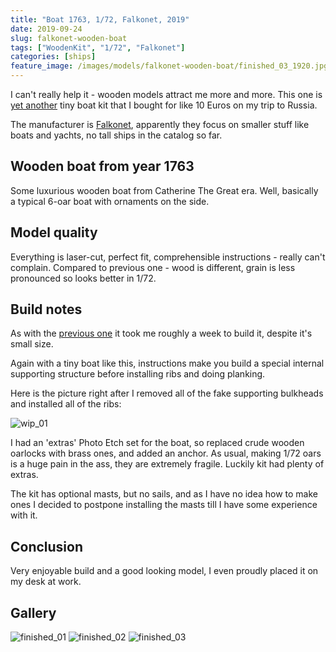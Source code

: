```yaml
---
title: "Boat 1763, 1/72, Falkonet, 2019"
date: 2019-09-24
slug: falkonet-wooden-boat
tags: ["WoodenKit", "1/72", "Falkonet"]
categories: [ships]
feature_image: /images/models/falkonet-wooden-boat/finished_03_1920.jpg
---
```


I can't really help it - wooden models attract me more and more.
This one is [yet another](/models/mk-launch) tiny boat kit that I
bought for like 10 Euros on my trip to Russia.

The manufacturer is [Falkonet](http://falkonet.ru), apparently they focus on smaller stuff like boats and yachts,
no tall ships in the catalog so far.

## Wooden boat from year 1763
Some luxurious wooden boat from Catherine The Great era.
Well, basically a typical 6-oar boat with ornaments on the side.

## Model quality
Everything is laser-cut, perfect fit, comprehensible instructions - really can't complain.
Compared to previous one - wood is different, grain is less pronounced so looks better in 1/72.

## Build notes
As with the [previous one](/models/mk-launch) it took me roughly a week to build it, despite it's small size.

Again with a tiny boat like this, instructions make you build a special internal supporting structure before installing ribs and doing planking.

Here is the picture right after I removed all of the fake supporting bulkheads and installed all of the ribs:

![wip_01](/images/models/falkonet-wooden-boat/wip_01_1920.jpg)

I had an 'extras' Photo Etch set for the boat, so replaced crude wooden oarlocks with brass ones, and added an anchor.
As usual, making 1/72 oars is a huge pain in the ass, they are extremely fragile. Luckily kit had plenty of extras.

The kit has optional masts, but no sails, and as I have no idea how to make ones
I decided to postpone installing the masts till I have some experience with it.

## Conclusion
Very enjoyable build and a good looking model, I even proudly placed it on my desk at work.

## Gallery

![finished_01](/images/models/falkonet-wooden-boat/finished_01_1920.jpg)
![finished_02](/images/models/falkonet-wooden-boat/finished_02_1920.jpg)
![finished_03](/images/models/falkonet-wooden-boat/finished_03_1920.jpg)
